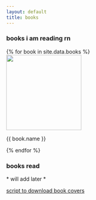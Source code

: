 ```yaml
---
layout: default
title: books
---
```


### books i am reading rn

<div class="book-container">
    {% for book in site.data.books %}
    <div class="book-item">
     <img src="assets/images/{{ book.img }}" width="200px">
     <p class="right">{{ book.name }}</p>
     </div>
	{% endfor %}
</div>

### books read

\* will add later *

<div class="right">
    <a class="noline" href="https://github.com/rusty-electron/get-book-cover" target="_blank">script to download book covers</a></div>
